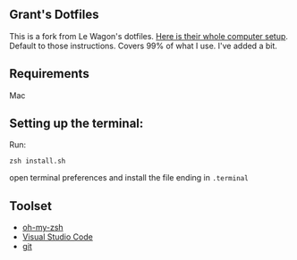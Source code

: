 ## Grant's Dotfiles

This is a fork from Le Wagon's dotfiles. [Here is their whole computer setup](github.com/lewagon/setup). Default to those instructions. Covers 99% of what I use. I've added a bit.

## Requirements
Mac

## Setting up the terminal:
Run:
```
zsh install.sh
```

open terminal preferences and install the file ending in `.terminal`

## Toolset

- [oh-my-zsh](http://ohmyz.sh/)
- [Visual Studio Code](https://code.visualstudio.com/)
- [git](https://git-scm.com/)
